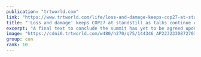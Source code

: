 ```yaml
---
publication: "trtworld.com"
link: "https://www.trtworld.com/life/loss-and-damage-keeps-cop27-at-standstill-as-talks-continue-overtime-62699"
title: "'Loss and damage' keeps COP27 at standstill as talks continue overtime"
excerpt: "A final text to conclude the summit has yet to be agreed upon, with outstanding issues including the creation of a new fund for reparations."
image: "https://cdni0.trtworld.com/w480/h270/q75/144346_AP22323308727034_1668851410462.jpg"
group: con
rank: 10
---
```

